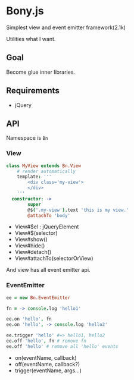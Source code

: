 # Bony.js

Simplest view and event emitter framework(2.1k)

Utilities what I want.

## Goal

Become glue inner libraries.

## Requirements

- jQuery

## API

Namespace is `Bn`

### View

```coffeescript
class MyView extends Bn.View
	# render automatically
	template: '''
		<div class='my-view'>
		</div>
	'''
  constructor: ->
		super
		@$('.my-view').text 'this is my view.'
		@attachTo 'body'
```

- View#$el : jQueryElement
- View#$(selector)
- View#show()
- View#hide()
- View#detach()
- View#attachTo(selectorOrView)

And view has all event emitter api.

### EventEmitter

```coffeescript
ee = new Bn.EventEmitter

fn = -> console.log 'hello1'

ee.on 'hello', fn
ee.on 'hello', -> console.log 'hello2'

ee.trigger 'hello' #=> hello1, hello2
ee.off 'hello', fn # remove fn 
ee.off 'hello' # remove all 'hello' events
```

- on(eventName, callback)
- off(eventName, callback?)
- trigger(eventName, args...)
